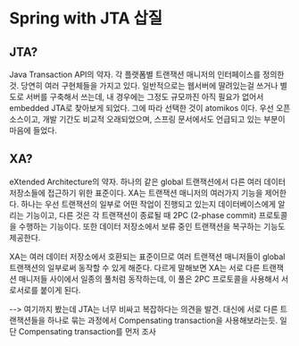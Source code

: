 # Spring with JTA 삽질

## JTA?

Java Transaction API의 약자. 각 플랫폼별 트랜잭션 매니저의 인터페이스를 정의한 것. 당연히 여러 구현체들을 가지고 있다. 일반적으로는 웹서버에 딸려있는걸 쓰거나 별도로 서버를 구축해서 쓰는데, 내 경우에는 그정도 규모까진 아직 필요가 없어서 embedded JTA로 찾아보게 되었다. 그에 따라 선택한 것이 atomikos 이다. 우선 오픈소스이고, 개발 기간도 비교적 오래되었으며, 스프링 문서에서도 언급되고 있는 부분이 마음에 들었다.

## XA?

eXtended Architecture의 약자. 하나의 같은 global 트랜잭션에서 다른 여러 데이터 저장소들에 접근하기 위한 표준이다. XA는 트랜잭션 매니저의 여러가지 기능을 제어한다. 하나는 우선 트랜잭션의 일부로 어떤 작업이 진행되고 있는지 데이터베이스에게 알리는 기능이고, 다른 것은 각 트랜잭션이 종료될 때 2PC \(2-phase commit\) 프로토콜을 수행하는 기능이다. 또한 데이터 저장소에서 보류 중인 트랜잭션을 복구하는 기능도 제공한다.

XA는 여러 데이터 저장소에서 호환되는 표준이므로 여러 트랜잭션 매니저들이 global 트랜잭션의 일부로써 동작할 수 있게 해준다. 다르게 말해보면 XA는 서로 다른 트랜잭션 매니저들 사이에서 일종의 풀처럼 동작하는데, 이 풀은 2PC 프로토콜을 사용해서 서로서로를 붙이게 된다.

--&gt; 여기까지 봤는데 JTA는 너무 비싸고 복잡하다는 의견을 발견. 대신에 서로 다른 트랜잭션들을 하나로 묶는 과정에서 Compensating transaction을 사용해보라는듯. 일단 Compensating transaction를 먼저 조사


